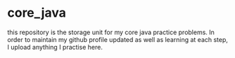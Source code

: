# core_java
this repository is the storage unit for my core java practice problems.
In order to maintain my github profile updated as well as learning at each step, I upload anything I practise here.
